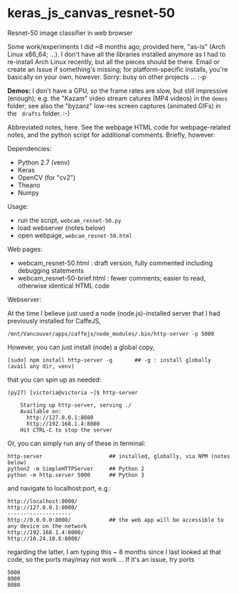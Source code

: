 # keras_js_canvas_resnet-50
Resnet-50 image classifier in web browser

Some work/experiments I did ~8 months ago; provided here, "as-is" (Arch Linux x86_64; ...).  I don't have all the libraries installed anymore as I had to re-install Arch Linux recently, but all the pieces should be there.  Email or create an Issue if something's missing; for platform-specific installs, you're basically on your own, however.  Sorry: busy on other projects ... :-p

**Demos:** I don't have a GPU, so the frame rates are slow, but still impressive (enough); e.g. the "Kazam" video stream catures (MP4 videos) in the ```demos``` folder; see also the "byzanz" low-res screen captures (animated GIFs) in the ``` drafts``` folder.  :-)


Abbreviated notes, here.  See the webpage HTML code for webpage-related notes, and the python script for additional comments. Briefly, however:

Dependencies:

* Python 2.7 (venv)
* Keras
* OpenCV (for "cv2")
* Theano
* Numpy

Usage:

* run the script, ```webcam_resnet-50.py```
* load webserver (notes below)
* open webpage, ```webcam_resnet-50.html```

Web pages:

* webcam_resnet-50.html : draft version, fully commented including debugging statements
* webcam_resnet-50-brief.html : fewer comments; easier to read, otherwise identical HTML code

Webserver:

At the time I believe just used a node (node.js)-installed server that I had previously installed for CaffeJS,

    /mnt/Vancouver/apps/caffejs/node_modules/.bin/http-server -p 5000

However, you can just install (node) a global copy,

    [sudo] npm install http-server -g       ## -g : install globally (avail any dir, venv)

that you can spin up as needed:

    (py27) [victoria@victoria ~]$ http-server

        Starting up http-server, serving ./
        Available on:
          http://127.0.0.1:8080
          http://192.168.1.4:8080
        Hit CTRL-C to stop the server

Or, you can simply run any of these in terminal:

    http-server                     ## installed, globally, via NPM (notes below)
    python2 -m SimpleHTTPServer     ## Python 2
    python -m http.server 5000      ## Python 3

and navigate to localhost:port, e.g.:

    http://localhost:8000/
    http://127.0.0.1:8000/
    --------------------
    http://0.0.0.0:8000/            ## the web app will be accessible to any device on the network
    http://192.168.1.4:8000/
    http://10.24.10.6:8000/


regarding the latter, I am typing this ~ 8 months since I last looked at that code, so the ports may/may not work ...  If it's an issue, try ports

    5000
    8000
    8080

